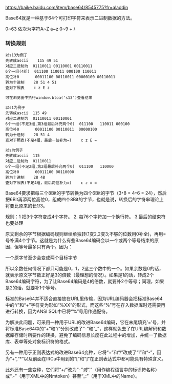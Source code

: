 https://baike.baidu.com/item/base64/8545775?fr=aladdin

Base64就是一种基于64个可打印字符来表示二进制数据的方法。

0~63 依次为字符A~Z a~z 0~9 + /

### 转换规则
```
以s13为例子
先转成ascii    115 49 51
对应二进制为  01110011 00110001 00110011
6个一组(4组)  011100 110011 000100 110011
高位补0       00011100 00110011 00000100 00110011
转为十进制    28 51 4 51
查对下照表    c z E z

可在浏览器中执行window.btoa('s13')查看结果
```

```
以s1为例子
先转成ascii  115 49
对应二进制为  01110011 00110001
6个一组(不足3组,第3组最后补充两个0)  011100   110011 000100
高位补0       00011100 00110011  00000100
转为十进制    28 51 4 
查对下照表(不足4组，最后一位补为=)    c z E =
```

```
以s为例子
先转成ascii  115
对应二进制为  01110011
6个一组(不足2组,第2组最后补充两个0)  011100   110000
高位补0       00011100 00110000
转为十进制    28 48
查对下照表(不足4组，最后两位补为=)    c z = =
```

Base64要求把每三个8Bit的字节转换为四个6Bit的字节（3`*`8 = 4`*`6 = 24），然后把6Bit再添两位高位0，组成四个8Bit的字节，也就是说，转换后的字符串理论上将要比原来的长1/3。

规则：1 把3个字符变成4个字符。 2. 每76个字符加一个换行符。 3.最后的结束符也要处理

原文剩余的字节根据编码规则继续单独转(1变2,2变3;不够的位数用0补全)，再用=号补满4个字节。这就是为什么有些Base64编码会以一个或两个等号结束的原因，但等号最多只有两个。因为：

一个原字节至少会变成两个目标字节

所以余数任何情况下都只可能是0，1，2这三个数中的一个。如果余数是0的话，就表示原文字节数正好是3的倍数（最理想的情况）。如果是1的话，转成2个Base64编码字符，为了让Base64编码是4的倍数，就要补2个等号；同理，如果是2的话，就要补1个等号。

标准的Base64并不适合直接放在URL里传输，因为URL编码器会把标准Base64中的“/”和“+”字符变为形如“%XX”的形式，而这些“%”号在存入数据库时还需要再进行转换，因为ANSI SQL中已将“%”号用作通配符。

为解决此问题，可采用一种用于URL的改进Base64编码，它在末尾填充'='号，并将标准Base64中的“+”和“/”分别改成了“-”和“_”，这样就免去了在URL编解码和数据库存储时所要作的转换，避免了编码信息长度在此过程中的增加，并统一了数据库、表单等处对象标识符的格式。

另有一种用于正则表达式的改进Base64变种，它将“+”和“/”改成了“!”和“-”，因为“+”,“*”以及前面在IRCu中用到的“[”和“]”在正则表达式中都可能具有特殊含义。

此外还有一些变种，它们将“+/”改为“_-”或“._”（用作编程语言中的标识符名称）或“.-”（用于XML中的Nmtoken）甚至“_:”（用于XML中的Name）。